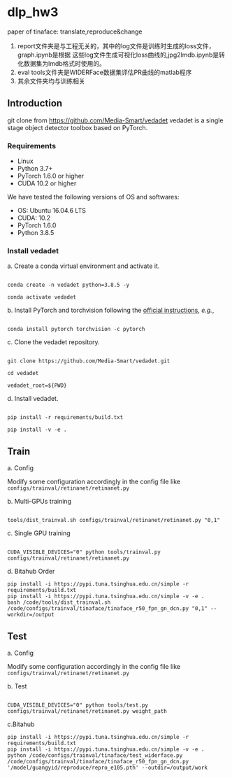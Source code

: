 # dlp_hw3

paper of tinaface: translate,reproduce&amp;change

1. report文件夹是与工程无关的，其中的log文件是训练时生成的loss文件，graph.ipynb是根据
这些log文件生成可视化loss曲线的,jpg2lmdb.ipynb是转化数据集为lmdb格式时使用的。
2. eval tools文件夹是WIDERFace数据集评估PR曲线的matlab程序
3. 其余文件夹均与训练相关

## Introduction

git clone from https://github.com/Media-Smart/vedadet
vedadet is a single stage object detector toolbox based on PyTorch.

### Requirements

- Linux
- Python 3.7+
- PyTorch 1.6.0 or higher
- CUDA 10.2 or higher

We have tested the following versions of OS and softwares:

- OS: Ubuntu 16.04.6 LTS
- CUDA: 10.2
- PyTorch 1.6.0
- Python 3.8.5

### Install vedadet

a. Create a conda virtual environment and activate it.

```shell

conda create -n vedadet python=3.8.5 -y

conda activate vedadet

```

b. Install PyTorch and torchvision following the [official instructions](https://pytorch.org/), *e.g.*,

```shell

conda install pytorch torchvision -c pytorch

```

c. Clone the vedadet repository.

```shell

git clone https://github.com/Media-Smart/vedadet.git

cd vedadet

vedadet_root=${PWD}

```

d. Install vedadet.

```shell

pip install -r requirements/build.txt

pip install -v -e .

```

## Train

a. Config

Modify some configuration accordingly in the config file like `configs/trainval/retinanet/retinanet.py`

b. Multi-GPUs training

```shell

tools/dist_trainval.sh configs/trainval/retinanet/retinanet.py "0,1"

```

c. Single GPU training

```shell

CUDA_VISIBLE_DEVICES="0" python tools/trainval.py configs/trainval/retinanet/retinanet.py

```

d. Bitahub Order
```shell
pip install -i https://pypi.tuna.tsinghua.edu.cn/simple -r requirements/build.txt 
pip install -i https://pypi.tuna.tsinghua.edu.cn/simple -v -e . 
bash /code/tools/dist_trainval.sh /code/configs/trainval/tinaface/tinaface_r50_fpn_gn_dcn.py "0,1" --workdir=/output
```

## Test

a. Config

Modify some configuration accordingly in the config file like `configs/trainval/retinanet/retinanet.py`

b. Test

```shell

CUDA_VISIBLE_DEVICES="0" python tools/test.py configs/trainval/retinanet/retinanet.py weight_path

```

c.Bitahub
```shell
pip install -i https://pypi.tuna.tsinghua.edu.cn/simple -r requirements/build.txt 
pip install -i https://pypi.tuna.tsinghua.edu.cn/simple -v -e . 
python /code/configs/trainval/tinaface/test_widerface.py /code/configs/trainval/tinaface/tinaface_r50_fpn_gn_dcn.py '/model/guangyid/reproduce/repro_e105.pth' --outdir=/output/work
```